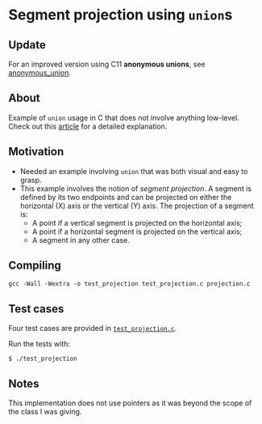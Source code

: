 # Segment projection using `union`s

## Update

For an improved version using C11 **anonymous unions**, see [anonymous\_union](https://github.com/alexandra-zaharia/c-playground/tree/master/anonymous_union).

## About

Example of `union` usage in C that does not involve anything low-level. Check out this [article](https://sites.google.com/view/alexandra-zaharia/blog/unions-in-c) for a detailed explanation.

## Motivation

* Needed an example involving `union` that was both visual and easy to grasp.
* This example involves the notion of _segment projection_. A segment is defined by its two endpoints and can be projected on either the horizontal (X) axis or the vertical (Y) axis. The projection of a segment is:
  * A point if a vertical segment is projected on the horizontal axis;
  * A point if a horizontal segment is projected on the vertical axis;
  * A segment in any other case.

## Compiling

```
gcc -Wall -Wextra -o test_projection test_projection.c projection.c
```

## Test cases

Four test cases are provided in [`test_projection.c`](https://github.com/alexandra-zaharia/c-playground/blob/master/projection/test_projection.c).

Run the tests with:

``` 
$ ./test_projection
```

## Notes

This implementation does not use pointers as it was beyond the scope of the class I was giving.

